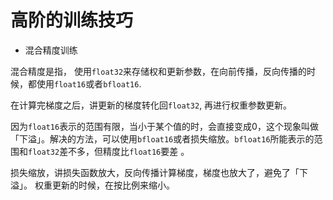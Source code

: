 # 高阶的训练技巧



- 混合精度训练

混合精度是指， 使用`float32`来存储权和更新参数，在向前传播，反向传播的时候，都使用`float16`或者`bfloat16`.

在计算完梯度之后，讲更新的梯度转化回`float32`, 再进行权重参数更新。

因为`float16`表示的范围有限，当小于某个值的时，会直接变成0，这个现象叫做「下溢」。解决的方法，可以使用`bfloat16`或者损失缩放。`bfloat16`所能表示的范围和`float32`差不多，但精度比`float16`要差 。

损失缩放，讲损失函数放大，反向传播计算梯度，梯度也放大了，避免了「下溢」。 权重更新的时候，在按比例来缩小。





